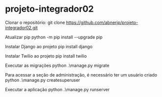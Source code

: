 # projeto-integrador02

Clonar o repositório:
git clone https://github.com/abnerjp/projeto-integrador02.git




Atualizar pip
python -m pip install --upgrade pip

Instalar Django ao projeto
pip install django

Instalar Twilio ao projeto
pip install twilio


Executar as migrações
python .\manage.py migrate


Para acessar a seção de administração, é necessário ter um usuário criado
python .\manage.py createsuperuser

Executar a aplicação
python .\manage.py runserver